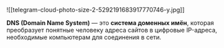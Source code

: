 ![[telegram-cloud-photo-size-2-5292191683917770746-y.jpg]]

**DNS (Domain Name System)** — это **система доменных имён**, которая преобразует понятные человеку адреса сайтов в цифровые IP-адреса, необходимые компьютерам для соединения в сети.
